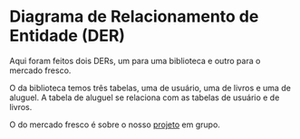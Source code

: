 # Diagrama de Relacionamento de Entidade (DER)

Aqui foram feitos dois DERs, um para uma biblioteca e outro para o mercado
fresco.

O da biblioteca temos três tabelas, uma de usuário, uma de livros e uma de
aluguel. A tabela de aluguel se relaciona com as tabelas de usuário e de
livros.

O do mercado fresco é sobre o nosso
[projeto](https://github.com/Gopher-Rangers/mercadofresco-gopherrangers)
em grupo.
